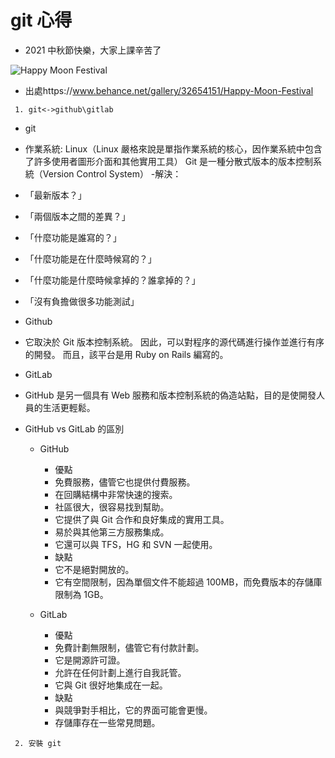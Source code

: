 # git 心得

- 2021 中秋節快樂，大家上課辛苦了

![Happy Moon Festival](https://mir-s3-cdn-cf.behance.net/project_modules/disp/fec74e32654151.568e2bc66a28a.gif "Optional title")

- 出處https://www.behance.net/gallery/32654151/Happy-Moon-Festival

` 1. git<->github\gitlab`

- git

* 作業系統: Linux（Linux 嚴格來說是單指作業系統的核心，因作業系統中包含了許多使用者圖形介面和其他實用工具）
  Git 是一種分散式版本的版本控制系統（Version Control System） -解決：

- 「最新版本？」
- 「兩個版本之間的差異？」
- 「什麼功能是誰寫的？」
- 「什麼功能是在什麼時候寫的？」
- 「什麼功能是什麼時候拿掉的？誰拿掉的？」
- 「沒有負擔做很多功能測試」

- Github

* 它取決於 Git 版本控制系統。 因此，可以對程序的源代碼進行操作並進行有序的開發。 而且，該平台是用 Ruby on Rails 編寫的。

- GitLab

* GitHub 是另一個具有 Web 服務和版本控制系統的偽造站點，目的是使開發人員的生活更輕鬆。

- GitHub vs GitLab 的區別

  - GitHub

    - 優點

    * 免費服務，儘管它也提供付費服務。
    * 在回購結構中非常快速的搜索。
    * 社區很大，很容易找到幫助。
    * 它提供了與 Git 合作和良好集成的實用工具。
    * 易於與其他第三方服務集成。
    * 它還可以與 TFS，HG 和 SVN 一起使用。

    - 缺點

    * 它不是絕對開放的。
    * 它有空間限制，因為單個文件不能超過 100MB，而免費版本的存儲庫限制為 1GB。

  - GitLab

    - 優點

    * 免費計劃無限制，儘管它有付款計劃。
    * 它是開源許可證。
    * 允許在任何計劃上進行自我託管。
    * 它與 Git 很好地集成在一起。

    - 缺點

    * 與競爭對手相比，它的界面可能會更慢。
    * 存儲庫存在一些常見問題。

` 2. 安裝 git`
